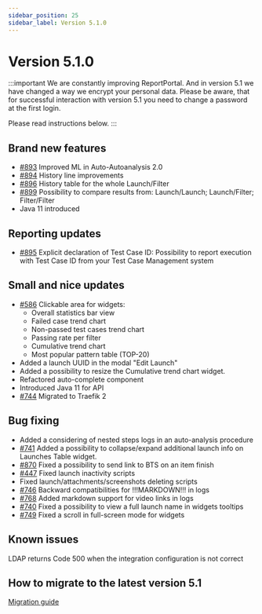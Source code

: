 ```yaml
---
sidebar_position: 25
sidebar_label: Version 5.1.0
---
```


# Version 5.1.0

:::important
We are constantly improving ReportPortal. And in version 5.1 we have changed a way we encrypt your personal data. Please be aware, that for successful interaction with version 5.1 you need to change a password at the first login.

Please read instructions below.
:::

## Brand new features
- [#893](https://github.com/reportportal/reportportal/issues/893) Improved ML in Аuto-Autoanalysis 2.0
- [#894](https://github.com/reportportal/reportportal/issues/894) History line improvements
- [#896](https://github.com/reportportal/reportportal/issues/896) History table for the whole Launch/Filter
- [#899](https://github.com/reportportal/reportportal/issues/899) Possibility to compare results from: Launch/Launch; Launch/Filter; Filter/Filter
- Java 11 introduced

## Reporting updates
- [#895](https://github.com/reportportal/reportportal/issues/895) Explicit declaration of Test Case ID: Possibility to report execution with Test Case ID from your Test Case Management system

## Small and nice updates
- [#586](https://github.com/reportportal/reportportal/issues/586) Clickable area for widgets:
  *  Overall statistics bar view
  *  Failed case trend chart
  *  Non-passed test cases trend chart
  *  Passing rate per filter
  *  Cumulative trend chart
  *  Most popular pattern table (TOP-20)
- Added a launch UUID in the modal "Edit Launch"
- Added a possibility to resize the Cumulative trend chart widget.
- Refactored auto-complete component
- Introduced Java 11 for API
- [#744](https://github.com/reportportal/reportportal/issues/744) Migrated to Traefik 2

## Bug fixing

- Added a considering of nested steps logs in an auto-analysis procedure
- [#741](https://github.com/reportportal/reportportal/issues/741) Added a possibility to collapse/expand additional launch info on Launches Table widget.
- [#870](https://github.com/reportportal/reportportal/issues/870)  Fixed a possibility to send link to BTS on an item finish
- [#447](https://github.com/reportportal/reportportal/issues/447) Fixed launch inactivity scripts
- Fixed launch/attachments/screenshots deleting scripts
- [#746](https://github.com/reportportal/reportportal/issues/746) Backward compatibilities for !!!MARKDOWN!!! in logs
- [#768](https://github.com/reportportal/reportportal/issues/768) Added markdown support for video links in logs
- [#740](https://github.com/reportportal/reportportal/issues/740) Fixed a possibility to view a full launch name in widgets tooltips
- [#749](https://github.com/reportportal/reportportal/issues/749) Fixed a scroll in full-screen mode for widgets

## Known issues
LDAP returns Code 500 when the integration configuration is not correct

## How to migrate to the latest version 5.1
[Migration guide](https://github.com/reportportal/reportportal/wiki/Migration-to-ReportPortal-v.5.1)
